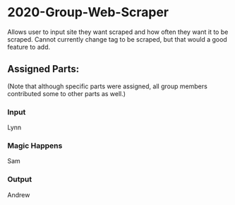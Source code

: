 # 2020-Group-Web-Scraper
Allows user to input site they want scraped and how often they want it to be scraped. Cannot currently change tag to be scraped, but that would a good feature to add.

## Assigned Parts:
(Note that although specific parts were assigned, all group members contributed some to other parts as well.)

### Input
Lynn

### Magic Happens
Sam

### Output
Andrew
